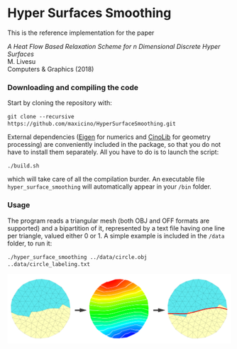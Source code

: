 # Hyper Surfaces Smoothing
This is the reference implementation for the paper 

_A Heat Flow Based Relaxation Scheme for n Dimensional Discrete Hyper Surfaces_  
M. Livesu  
Computers &amp; Graphics (2018)  

### Downloading and compiling the code
Start by cloning the repository with:
```
git clone --recursive https://github.com/maxicino/HyperSurfaceSmoothing.git
```
External dependencies ([Eigen](http://eigen.tuxfamily.org) for numerics and [CinoLib](https://github.com/maxicino/cinolib) for geometry processing) are conveniently included in the package, so that you do not have to install them separately. All you have to do is to launch the script: 
```
./build.sh
```
which will take care of all the compilation burder. An executable file `hyper_surface_smoothing` will automatically appear in your `/bin` folder.

### Usage
The program reads a triangular mesh (both OBJ and OFF formats are supported) and a bipartition of it, represented by a text file having one line per triangle, valued either 0 or 1. A simple example is included in the `/data` folder, to run it:

```
./hyper_surface_smoothing ../data/circle.obj ..data/circle_labeling.txt
```

<p align="center"><img src="teaser.png" width="1000"></p>
